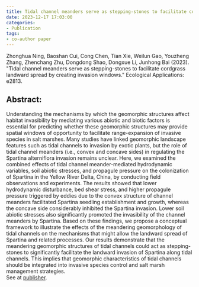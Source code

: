 ```yaml
---
title: Tidal channel meanders serve as stepping-stones to facilitate cordgrass landward spread by creating invasion windows
date: 2023-12-17 17:03:00
categories:
- Publication
tags:
- co-author paper
---
```


<p> Zhonghua Ning, Baoshan Cui, Cong Chen, Tian Xie, Weilun Gao, Youzheng Zhang, Zhenchang Zhu, Dongdong Shao, Dongxue Li, Junhong Bai (2023). "Tidal channel meanders serve as stepping-stones to facilitate cordgrass landward spread by creating invasion windows." Ecological Applications: e2813. </p>

## Abstract:
Understanding the mechanisms by which the geomorphic structures affect habitat invasibility by mediating various abiotic and biotic factors is essential for predicting whether these geomorphic structures may provide spatial windows of opportunity to facilitate range-expansion of invasive species in salt marshes. Many studies have linked geomorphic landscape features such as tidal channels to invasion by exotic plants, but the role of tidal channel meanders (i.e., convex and concave sides) in regulating the Spartina alterniflora invasion remains unclear. Here, we examined the combined effects of tidal channel meander-mediated hydrodynamic variables, soil abiotic stresses, and propagule pressure on the colonization of Spartina in the Yellow River Delta, China, by conducting field observations and experiments. The results showed that lower hydrodynamic disturbance, bed shear stress, and higher propagule pressure triggered by eddies due to the convex structure of channel meanders facilitated Spartina seedling establishment and growth, whereas the concave side considerably inhibited the Spartina invasion. Lower soil abiotic stresses also significantly promoted the invasibility of the channel meanders by Spartina. Based on these findings, we propose a conceptual framework to illustrate the effects of the meandering geomorphology of tidal channels on the mechanisms that might allow the landward spread of Spartina and related processes. Our results demonstrate that the meandering geomorphic structures of tidal channels could act as stepping-stones to significantly facilitate the landward invasion of Spartina along tidal channels. This implies that geomorphic characteristics of tidal channels should be integrated into invasive species control and salt marsh management strategies.
<br/>See at [publisher](https://doi.org/10.1002/eap.2813).
